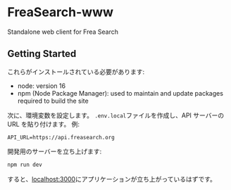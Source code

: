 # FreaSearch-www

Standalone web client for Frea Search

## Getting Started

これらがインストールされている必要があります:

- node: version 16
- npm (Node Package Manager): used to maintain and update packages required to build the site

次に、環境変数を設定します。
`.env.local`ファイルを作成し、API サーバーの URL を貼り付けます。
例:

```
API_URL=https://api.freasearch.org
```

開発用のサーバーを立ち上げます:

```bash
npm run dev
```

すると、[localhost:3000](localhost:3000)にアプリケーションが立ち上がっているはずです。
